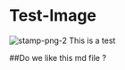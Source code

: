 # Test-Image
![stamp-png-2](https://user-images.githubusercontent.com/1895069/119142376-b7db1f00-ba46-11eb-8eed-08054722122f.png)
This is a test

##Do we like this md file ?

